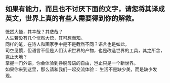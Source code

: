 如果有能力，而且也不讨厌下面的文字，请您将其译成英文，世界上真的有些人需要得到你的解救。
-------
恍然大悟，其幸哉？其悲哉？  
人生若没有几个恍然大悟，其可想而知。  
同样的笔，在诗人和画家手中是不是截然不同？语言也是如此。  
司空见惯，但语言不但是人们认识世界的产物，也是改造世界的工具，其之所含，岂止天地？  
掌握一门外语，你会体验到挣脱母语的自由，岂止只是一个新世界。  
如果你来到这里，那么请和我们一起交流体验： 生活不是缺少美，而是缺少发现。
